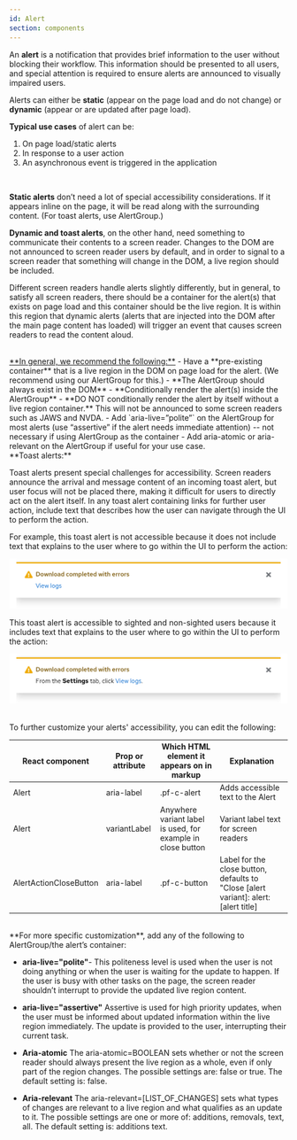 ```yaml
---
id: Alert
section: components
---
```


An **alert** is a notification that provides brief information to the user without blocking their workflow. This information should be presented to all users, and special attention is required to ensure alerts are announced to visually impaired users.

Alerts can either be **static** (appear on the page load and do not change) or **dynamic** (appear or are updated after page load). 

**Typical use cases** of alert can be:
1. On page load/static alerts
2. In response to a user action
3. An asynchronous event is triggered in the application 

<br/>

**Static alerts** don’t need a lot of special accessibility considerations. If it appears inline on the page, it will be read along with the surrounding content. (For toast alerts, use AlertGroup.)

**Dynamic and toast alerts**, on the other hand, need something to communicate their contents to a screen reader. Changes to the DOM are not announced to screen reader users by default, and in order to signal to a screen reader that something will change in the DOM, a live region should be included. 

Different screen readers handle alerts slightly differently, but in general, to satisfy all screen readers, there should be a container for the alert(s) that exists on page load and this container should be the live region. It is within this region that dynamic alerts (alerts that are injected into the DOM after the main page content has loaded) will trigger an event that causes screen readers to read the content aloud.

<br/>
<ins>**In general, we recommend the following:**</ins>
- Have a **pre-existing container** that is a live region in the DOM on page load for the alert. (We recommend using our AlertGroup for this.)
   - **The AlertGroup should always exist in the DOM**
   - **Conditionally render the alert(s) inside the AlertGroup**
   - **DO NOT conditionally render the alert by itself without a live region container.** This will not be announced to some screen readers such as JAWS and NVDA.
- Add `aria-live=”polite”` on the AlertGroup for most alerts (use “assertive” if the alert needs immediate attention) -- not necessary if using AlertGroup as the container
- Add aria-atomic or aria-relevant on the AlertGroup if useful for your use case.


<br/>
**Toast alerts:**

Toast alerts present special challenges for accessibility. Screen readers announce the arrival and message content of an incoming toast alert, but user focus will not be placed there, making it difficult for users to directly act on the alert itself. In any toast alert containing links for further user action, include text that describes how the user can navigate through the UI to perform the action.
 
For example, this toast alert is not accessible because it does not include text that explains to the user where to go within the UI to perform the action:

<img src="../../design-guidelines/components/alert/img/alert-no-description.png" alt="alert without descriptive text" width="600px"/>

This toast alert is accessible to sighted and non-sighted users because it includes text that explains to the user where to go within the UI to perform the action:

<img src="../../design-guidelines/components/alert/img/alert-description.png" alt="alert with descriptive text" width="600px"/>

<br/>
<br/>

To further customize your alerts' accessibility, you can edit the following:

| React component| Prop or attribute | Which HTML element it appears on in markup | Explanation | 
|---|---|---|---|
| Alert | aria-label | .pf-c-alert | Adds accessible text to the Alert |
| Alert | variantLabel | Anywhere variant label is used, for example in close button | Variant label text for screen readers |
| AlertActionCloseButton | aria-label | .pf-c-button | Label for the close button, defaults to "Close [alert variant]: alert: [alert title] |


<br/>
**For more specific customization**, add any of the following to AlertGroup/the alert’s container:

- **aria-live="polite"**- This politeness level is used when the user is not doing anything or when the user is waiting for the update to happen. If the user is busy with other tasks on the page, the screen reader shouldn’t interrupt to provide the updated live region content.

- **aria-live="assertive"**
Assertive is used for high priority updates, when the user must be informed about updated information within the live region immediately. The update is provided to the user, interrupting their current task. 

- **Aria-atomic**
The aria-atomic=BOOLEAN sets whether or not the screen reader should always present the live region as a whole, even if only part of the region changes. The possible settings are: false or true. The default setting is: false.

- **Aria-relevant**
The aria-relevant=[LIST_OF_CHANGES] sets what types of changes are relevant to a live region and what qualifies as an update to it. The possible settings are one or more of: additions, removals, text, all. The default setting is: additions text.
